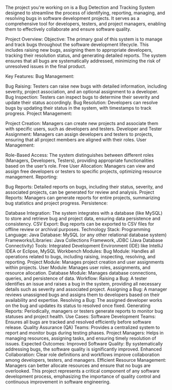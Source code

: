 The project you're working on is a Bug Detection and Tracking System designed to streamline the process of identifying, reporting, managing, and resolving bugs in software development projects. It serves as a comprehensive tool for developers, testers, and project managers, enabling them to effectively collaborate and ensure software quality.

Project Overview:
Objective:
The primary goal of this system is to manage and track bugs throughout the software development lifecycle. This includes raising new bugs, assigning them to appropriate developers, tracking their resolution status, and generating detailed reports. The system ensures that all bugs are systematically addressed, minimizing the risk of unresolved issues in the final product.

Key Features:
Bug Management:

Bug Raising: Testers can raise new bugs with detailed information, including severity, project association, and an optional assignment to a developer.
Bug Inspection: Testers can inspect bugs to determine their severity and update their status accordingly.
Bug Resolution: Developers can resolve bugs by updating their status in the system, with timestamps to track progress.
Project Management:

Project Creation: Managers can create new projects and associate them with specific users, such as developers and testers.
Developer and Tester Assignment: Managers can assign developers and testers to projects, ensuring that all project members are aligned with their roles.
User Management:

Role-Based Access: The system distinguishes between different roles (Managers, Developers, Testers), providing appropriate functionalities based on the user’s role.
Free User Allocation: Managers can view and assign free developers or testers to specific projects, optimizing resource management.
Reporting:

Bug Reports: Detailed reports on bugs, including their status, severity, and associated projects, can be generated for review and analysis.
Project Reports: Managers can generate reports for entire projects, summarizing bug statistics and project progress.
Persistence:

Database Integration: The system integrates with a database (like MySQL) to store and retrieve bug and project data, ensuring data persistence and consistency.
CSV Export: Bug reports can be exported to CSV files for offline review or archival purposes.
Technology Stack:
Programming Language: Java
Database: MySQL (or any other relational database system)
Frameworks/Libraries: Java Collections Framework, JDBC (Java Database Connectivity)
Tools: Integrated Development Environment (IDE) like IntelliJ IDEA or Eclipse, MySQL Workbench
Modules:
Bug Module: Handles all operations related to bugs, including raising, inspecting, resolving, and reporting.
Project Module: Manages project creation and user assignments within projects.
User Module: Manages user roles, assignments, and resource allocation.
Database Module: Manages database connections, queries, and persistence of data.
Workflow:
Raising a Bug: A tester identifies an issue and raises a bug in the system, providing all necessary details such as severity and associated project.
Assigning a Bug: A manager reviews unassigned bugs and assigns them to developers based on their availability and expertise.
Resolving a Bug: The assigned developer works on the bug and updates its status to resolved once fixed.
Generating Reports: Periodically, managers or testers generate reports to monitor bug statuses and project health.
Use Cases:
Software Development Teams: Ensures all bugs are tracked and resolved efficiently before software release.
Quality Assurance (QA) Teams: Provides a centralized system to report and monitor bugs during testing phases.
Project Managers: Helps in managing resources, assigning tasks, and ensuring timely resolution of issues.
Expected Outcomes:
Improved Software Quality: By systematically addressing bugs, the software quality is significantly improved.
Enhanced Collaboration: Clear role definitions and workflows improve collaboration among developers, testers, and managers.
Efficient Resource Management: Managers can better allocate resources and ensure that no bugs are overlooked.
This project represents a critical component of any software development process, emphasizing the importance of quality control and continuous improvement in software engineering.
